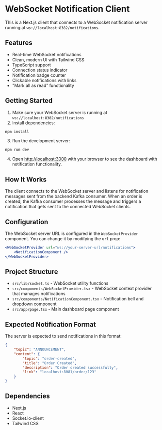 # WebSocket Notification Client

This is a Next.js client that connects to a WebSocket notification server running at `ws://localhost:8382/notifications`.

## Features

-   Real-time WebSocket notifications
-   Clean, modern UI with Tailwind CSS
-   TypeScript support
-   Connection status indicator
-   Notification badge counter
-   Clickable notifications with links
-   "Mark all as read" functionality

## Getting Started

1. Make sure your WebSocket server is running at `ws://localhost:8382/notifications`
2. Install dependencies:

```bash
npm install
```

3. Run the development server:

```bash
npm run dev
```

4. Open [http://localhost:3000](http://localhost:3000) with your browser to see the dashboard with notification functionality.

## How It Works

The client connects to the WebSocket server and listens for notification messages sent from the backend Kafka consumer. When an order is created, the Kafka consumer processes the message and triggers a notification that gets sent to the connected WebSocket clients.

## Configuration

The WebSocket server URL is configured in the `WebSocketProvider` component. You can change it by modifying the `url` prop:

```jsx
<WebSocketProvider url="ws://your-server-url/notifications">
    <NotificationComponent />
</WebSocketProvider>
```

## Project Structure

-   `src/lib/socket.ts` - WebSocket utility functions
-   `src/components/WebSocketProvider.tsx` - WebSocket context provider that manages notifications
-   `src/components/NotificationComponent.tsx` - Notification bell and dropdown component
-   `src/app/page.tsx` - Main dashboard page component

## Expected Notification Format

The server is expected to send notifications in this format:

```json
{
    "topic": "ANNOUNCEMENT",
    "content": {
        "topic": "order-created",
        "title": "Order Created",
        "description": "Order created successfully",
        "link": "localhost:8081/order/123"
    }
}
```

## Dependencies

-   Next.js
-   React
-   Socket.io-client
-   Tailwind CSS
